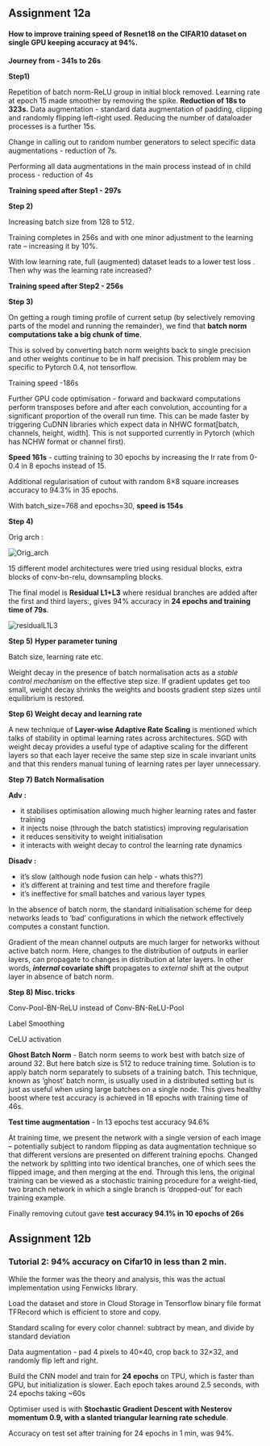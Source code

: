 ## Assignment 12a

#### How to improve training speed of Resnet18 on the CIFAR10 dataset on single GPU keeping accuracy at 94%.

**Journey from - 341s to 26s**

**Step1)** 

Repetition of batch norm-ReLU group in initial block removed. Learning rate at epoch 15 made smoother by removing the spike. **Reduction of 18s to 323s.**
Data augmentation - standard data augmentation of padding, clipping and randomly flipping left-right used. Reducing the number of dataloader processes is a further 15s.

Change in calling out to random number generators to select specific data augmentations - reduction of 7s.

Performing all data augmentations in the main process instead of in child process - reduction of 4s

**Training speed after Step1 - 297s**

**Step 2)** 

Increasing batch size from 128 to 512.

Training completes in 256s and with one minor adjustment to the learning rate – increasing it by 10%.

With low learning rate, full (augmented) dataset leads to a lower test loss . Then why was the learning rate increased?

**Training speed after Step2 - 256s**

**Step 3)**

On getting a rough timing profile of current setup (by selectively removing parts of the model and running the remainder), we find that **batch norm computations take a big chunk of time**.

This is solved by converting batch norm weights back to single precision and other weights continue to be in half precision. This problem may be specific to Pytorch 0.4, not tensorflow.

Training speed -186s

Further GPU code optimisation - forward and backward computations perform transposes before and after each convolution, accounting for a significant proportion of the overall run time. This can be made faster by triggering CuDNN libraries which expect data in NHWC format[batch, channels, height, width]. This is not supported currently in Pytorch (which has NCHW format or channel first).

**Speed 161s** - cutting training to 30 epochs by increasing the lr rate from 0-0.4 in 8 epochs instead of 15. 

Additional regularisation of cutout with random 8×8 square increases accuracy to 94.3% in 35 epochs.

With batch_size=768 and epochs=30, **speed is 154s**



**Step 4)**

Orig arch :

![Orig_arch](https://296830-909578-raikfcquaxqncofqfm.stackpathdns.com/wp-content/uploads/2019/06/Artboard-1-5.svg)



15 different model architectures were tried using residual blocks, extra blocks of conv-bn-relu, downsampling blocks.

The final model is **Residual L1+L3** where residual branches are added after the first and third layers:, gives 94% accuracy in **24 epochs and training time of 79s**. 

![residualL1L3](https://296830-909578-raikfcquaxqncofqfm.stackpathdns.com/wp-content/uploads/2019/06/residualL1L3.svg)



**Step 5)** **Hyper parameter tuning** 

Batch size, learning rate etc.

Weight decay in the presence of batch normalisation acts as a *stable control mechanism* on the effective step size. If gradient updates get too small, weight decay shrinks the weights and boosts gradient step sizes until equilibrium is restored.



**Step 6) Weight decay and learning rate**

A new technique of **Layer-wise Adaptive Rate Scaling** is mentioned which talks of stability in optimal learning rates across architectures. SGD with weight decay provides a useful type of adaptive scaling for the different layers so that each layer receive the same step size in scale invariant units and that this renders manual tuning of learning rates per layer unnecessary.



**Step 7) Batch Normalisation**

**Adv :**

- it stabilises optimisation allowing much higher learning rates and faster training
- it injects noise (through the batch statistics) improving regularisation
- it reduces sensitivity to weight initialisation
- it interacts with weight decay to control the learning rate dynamics

**Disadv :**

- it’s slow (although node fusion can help - whats this??)
- it’s different at training and test time and therefore fragile
- it’s ineffective for small batches and various layer types

In the absence of batch norm, the standard initialisation scheme for deep networks leads to ‘bad’ configurations in which the network effectively computes a constant function.

Gradient of the mean channel outputs are much larger for networks without active batch norm. Here, changes to the distribution of outputs in earlier layers, can propagate to changes in distribution at later layers. In other words, ***internal* covariate shift** propagates to *external* shift at the output layer in absence of batch norm.



**Step 8) Misc. tricks**

Conv-Pool-BN-ReLU instead of Conv-BN-ReLU-Pool

Label Smoothing

CeLU activation

**Ghost Batch Norm** - Batch norm seems to work best with batch size of around 32. But here batch size is 512 to reduce training time. Solution is to apply batch norm separately to subsets of a training batch. This technique, known as ‘ghost’ batch norm, is usually used in a distributed setting but is just as useful when using large batches on a single node. This gives healthy boost where test accuracy is achieved in 18 epochs with training time of 46s.

**Test time augmentation** - In 13 epochs test accuracy 94.6%

At training time, we present the network with a single version of each image – potentially subject to random flipping as data augmentation technique so that different versions are presented on different training epochs. Changed the network by splitting into two identical branches, one of which sees the flipped image, and then merging at the end. Through this lens, the original training can be viewed as a stochastic training procedure for a weight-tied, two branch network in which a single branch is ‘dropped-out’ for each training example.

Finally removing cutout gave **test accuracy 94.1% in 10 epochs of 26s**



## Assignment 12b

###  Tutorial 2: 94% accuracy on Cifar10 in less than 2 min.

While the former was the theory and analysis, this was the actual implementation using Fenwicks library.

Load the dataset and store in Cloud Storage in Tensorflow binary file format TFRecord which is efficient to store and copy.

Standard scaling for every color channel: subtract by mean, and divide by standard deviation 

Data augmentation - pad 4 pixels to 40×40, crop back to 32×32, and randomly flip left and right.

Build the CNN model and train for **24 epochs** on TPU, which is faster than GPU, but initialization is slower. Each epoch takes around 2.5 seconds, with 24 epochs taking ~60s

Optimiser used is with **Stochastic Gradient Descent with Nesterov momentum 0.9, with a slanted triangular learning rate schedule**.

Accuracy on test set after training for 24 epochs in 1 min, was 94%.

